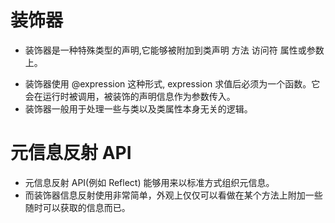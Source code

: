 # 装饰器

- 装饰器是一种特殊类型的声明,它能够被附加到类声明 方法 访问符 属性或参数上。

* 装饰器使用 @expression 这种形式, expression 求值后必须为一个函数。它会在运行时被调用，被装饰的声明信息作为参数传入。
* 装饰器一般用于处理一些与类以及类属性本身无关的逻辑。

# 元信息反射 API

- 元信息反射 API(例如 Reflect) 能够用来以标准方式组织元信息。
- 而装饰器信息反射使用非常简单，外观上仅仅可以看做在某个方法上附加一些随时可以获取的信息而已。

